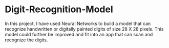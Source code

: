 # Digit-Recognition-Model
In this project, I have used Neural Networks to build a model that can recognize handwritten or digitally painted digits of size 28 X 28 pixels.
This model could further be improved and fit into an app that can scan and recognize the digits.
